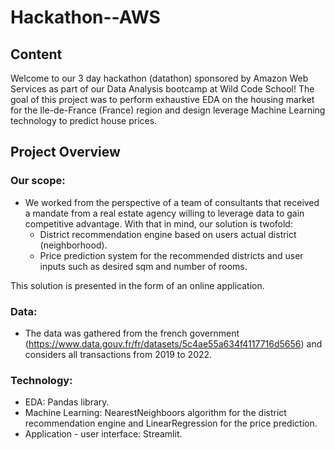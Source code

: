 # Hackathon--AWS

## Content
Welcome to our 3 day hackathon (datathon) sponsored by Amazon Web Services as part of our Data Analysis bootcamp at Wild Code School! 
The goal of this project was to perform exhaustive EDA on the housing market for the Ile-de-France (France) region and design leverage Machine Learning technology to predict house prices. 

## Project Overview

### Our scope:
- We worked from the perspective of a team of consultants that received a mandate from a real estate agency willing to leverage data to gain competitive advantage. With that in mind, our solution is twofold:
    - District recommendation engine based on users actual district (neighborhood). 
    - Price prediction system for the recommended districts and user inputs such as desired sqm and number of rooms. 
 
 This solution is presented in the form of an online application.

### Data:
- The data was gathered from the french government (https://www.data.gouv.fr/fr/datasets/5c4ae55a634f4117716d5656) and considers all transactions from 2019 to 2022. 

### Technology:
- EDA: Pandas library. 
- Machine Learning: NearestNeighboors algorithm for the district recommendation engine and LinearRegression for the price prediction. 
- Application - user interface: Streamlit. 
